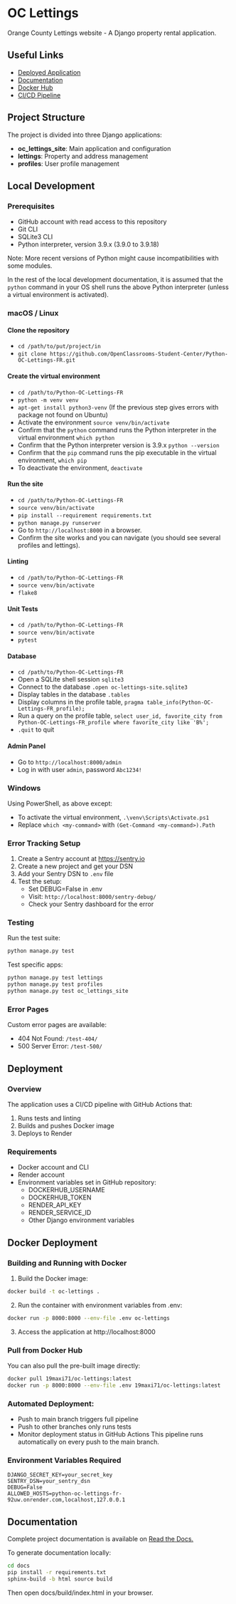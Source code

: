 # OC Lettings

Orange County Lettings website - A Django property rental application.

## Useful Links

- [Deployed Application](https://python-oc-lettings-fr-92uw.onrender.com/)
- [Documentation](https://19maxi71python-oc-lettings-fr.readthedocs.io/en/latest/)
- [Docker Hub](https://hub.docker.com/r/19maxi71/oc-lettings)
- [CI/CD Pipeline](https://github.com/19maxi71/Python-OC-Lettings-FR/actions)

## Project Structure

The project is divided into three Django applications:
- **oc_lettings_site**: Main application and configuration
- **lettings**: Property and address management
- **profiles**: User profile management

## Local Development

### Prerequisites

- GitHub account with read access to this repository
- Git CLI
- SQLite3 CLI
- Python interpreter, version 3.9.x (3.9.0 to 3.9.18)

Note: More recent versions of Python might cause incompatibilities with some modules.

In the rest of the local development documentation, it is assumed that the `python` command in your OS shell runs the above Python interpreter (unless a virtual environment is activated).

### macOS / Linux

#### Clone the repository

- `cd /path/to/put/project/in`
- `git clone https://github.com/OpenClassrooms-Student-Center/Python-OC-Lettings-FR.git`

#### Create the virtual environment

- `cd /path/to/Python-OC-Lettings-FR`
- `python -m venv venv`
- `apt-get install python3-venv` (If the previous step gives errors with package not found on Ubuntu)
- Activate the environment `source venv/bin/activate`
- Confirm that the `python` command runs the Python interpreter in the virtual environment
`which python`
- Confirm that the Python interpreter version is 3.9.x `python --version`
- Confirm that the `pip` command runs the pip executable in the virtual environment, `which pip`
- To deactivate the environment, `deactivate`

#### Run the site

- `cd /path/to/Python-OC-Lettings-FR`
- `source venv/bin/activate`
- `pip install --requirement requirements.txt`
- `python manage.py runserver`
- Go to `http://localhost:8000` in a browser.
- Confirm the site works and you can navigate (you should see several profiles and lettings).

#### Linting

- `cd /path/to/Python-OC-Lettings-FR`
- `source venv/bin/activate`
- `flake8`

#### Unit Tests

- `cd /path/to/Python-OC-Lettings-FR`
- `source venv/bin/activate`
- `pytest`

#### Database

- `cd /path/to/Python-OC-Lettings-FR`
- Open a SQLite shell session `sqlite3`
- Connect to the database `.open oc-lettings-site.sqlite3`
- Display tables in the database `.tables`
- Display columns in the profile table, `pragma table_info(Python-OC-Lettings-FR_profile);`
- Run a query on the profile table, `select user_id, favorite_city from
  Python-OC-Lettings-FR_profile where favorite_city like 'B%';`
- `.quit` to quit

#### Admin Panel

- Go to `http://localhost:8000/admin`
- Log in with user `admin`, password `Abc1234!`

### Windows

Using PowerShell, as above except:

- To activate the virtual environment, `.\venv\Scripts\Activate.ps1`
- Replace `which <my-command>` with `(Get-Command <my-command>).Path`

### Error Tracking Setup

1. Create a Sentry account at https://sentry.io
2. Create a new project and get your DSN
3. Add your Sentry DSN to `.env` file
4. Test the setup:
   - Set DEBUG=False in .env
   - Visit: `http://localhost:8000/sentry-debug/`
   - Check your Sentry dashboard for the error

### Testing

Run the test suite:
```bash
python manage.py test
```

Test specific apps:
```bash
python manage.py test lettings
python manage.py test profiles
python manage.py test oc_lettings_site
```

### Error Pages
Custom error pages are available:
- 404 Not Found: `/test-404/`
- 500 Server Error: `/test-500/`

## Deployment

### Overview
The application uses a CI/CD pipeline with GitHub Actions that:
1. Runs tests and linting
2. Builds and pushes Docker image
3. Deploys to Render

### Requirements
- Docker account and CLI
- Render account
- Environment variables set in GitHub repository:
  - DOCKERHUB_USERNAME
  - DOCKERHUB_TOKEN
  - RENDER_API_KEY
  - RENDER_SERVICE_ID
  - Other Django environment variables

## Docker Deployment

### Building and Running with Docker

1. Build the Docker image:
```bash
docker build -t oc-lettings .
```

2. Run the container with environment variables from .env:
```bash
docker run -p 8000:8000 --env-file .env oc-lettings
```

3. Access the application at http://localhost:8000

### Pull from Docker Hub

You can also pull the pre-built image directly:
```bash
docker pull 19maxi71/oc-lettings:latest
docker run -p 8000:8000 --env-file .env 19maxi71/oc-lettings:latest
```

### Automated Deployment:
- Push to main branch triggers full pipeline
- Push to other branches only runs tests
- Monitor deployment status in GitHub Actions
This pipeline runs automatically on every push to the main branch.

### Environment Variables Required
```
DJANGO_SECRET_KEY=your_secret_key
SENTRY_DSN=your_sentry_dsn
DEBUG=False
ALLOWED_HOSTS=python-oc-lettings-fr-92uw.onrender.com,localhost,127.0.0.1
```

## Documentation

Complete project documentation is available on [Read the Docs.](https://19maxi71python-oc-lettings-fr.readthedocs.io/en/latest/)

To generate documentation locally:
```bash
cd docs
pip install -r requirements.txt
sphinx-build -b html source build
```
Then open docs/build/index.html in your browser.
